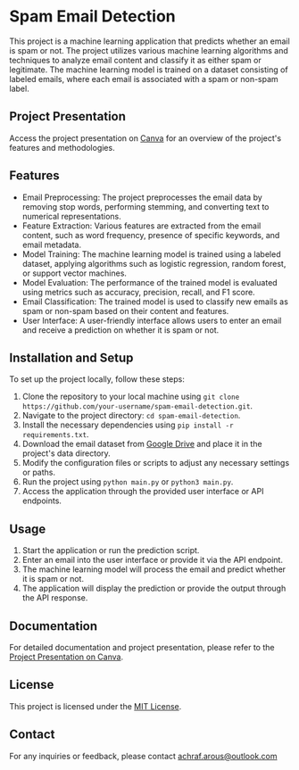 # Spam Email Detection

This project is a machine learning application that predicts whether an email is spam or not. The project utilizes various machine learning algorithms and techniques to analyze email content and classify it as either spam or legitimate. The machine learning model is trained on a dataset consisting of labeled emails, where each email is associated with a spam or non-spam label.

## Project Presentation

Access the project presentation on [Canva](https://www.canva.com/design/DAFTtygLPQM/vozGe6jgDw0ygSV7gCzpEw/view?utm_content=DAFTtygLPQM&utm_campaign=designshare&utm_medium=link&utm_source=publishpresent) for an overview of the project's features and methodologies.

## Features

- Email Preprocessing: The project preprocesses the email data by removing stop words, performing stemming, and converting text to numerical representations.
- Feature Extraction: Various features are extracted from the email content, such as word frequency, presence of specific keywords, and email metadata.
- Model Training: The machine learning model is trained using a labeled dataset, applying algorithms such as logistic regression, random forest, or support vector machines.
- Model Evaluation: The performance of the trained model is evaluated using metrics such as accuracy, precision, recall, and F1 score.
- Email Classification: The trained model is used to classify new emails as spam or non-spam based on their content and features.
- User Interface: A user-friendly interface allows users to enter an email and receive a prediction on whether it is spam or not.

## Installation and Setup

To set up the project locally, follow these steps:

1. Clone the repository to your local machine using `git clone https://github.com/your-username/spam-email-detection.git`.
2. Navigate to the project directory: `cd spam-email-detection`.
3. Install the necessary dependencies using `pip install -r requirements.txt`.
4. Download the email dataset from [Google Drive](https://drive.google.com/file/d/1NNorN4AuMSS7-UySUGtEecDoFBE-VNVb/view?usp=share_link) and place it in the project's data directory.
5. Modify the configuration files or scripts to adjust any necessary settings or paths.
6. Run the project using `python main.py` or `python3 main.py`.
7. Access the application through the provided user interface or API endpoints.

## Usage

1. Start the application or run the prediction script.
2. Enter an email into the user interface or provide it via the API endpoint.
3. The machine learning model will process the email and predict whether it is spam or not.
4. The application will display the prediction or provide the output through the API response.

## Documentation

For detailed documentation and project presentation, please refer to the [Project Presentation on Canva](https://www.canva.com/design/DAFTtygLPQM/vozGe6jgDw0ygSV7gCzpEw/view?utm_content=DAFTtygLPQM&utm_campaign=designshare&utm_medium=link&utm_source=publishpresent).

## License

This project is licensed under the [MIT License](LICENSE).

## Contact

For any inquiries or feedback, please contact achraf.arous@outlook.com

